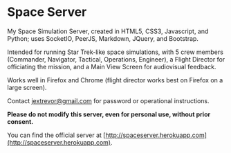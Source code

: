 # Space Server
My Space Simulation Server, created in HTML5, CSS3, Javascript, and Python; uses SocketIO, PeerJS, Markdown, JQuery, and Bootstrap.

Intended for running Star Trek-like space simulations, with 5 crew members (Commander, Navigator, Tactical, Operations, Engineer), a Flight Director for officiating the mission, and a Main View Screen for audiovisual feedback.

Works well in Firefox and Chrome (flight director works best on Firefox on a large screen).

Contact jextrevor@gmail.com for password or operational instructions.

**Please do not modify this server, even for personal use, without prior consent.**

You can find the official server at [http://spaceserver.herokuapp.com](http://spaceserver.herokuapp.com).

